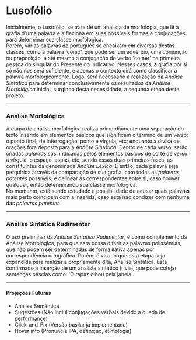 # Lusofólio
Inicialmente, o Lusofólio, se trata de um analista de morfologia, que lê a grafia d'uma palavra e a flexiona em suas possíveis formas e conjugações para determinar sua classe morfológica.<br>
Porém, várias palavras do português se encaixam em diversas destas classes, como a palavra 'como', que pode ser um advérbio, uma conjunção ou preposição, e até mesmo a conjugação do verbo 'comer' na primeira pessoa do singular do Presente do Indicativo. Nesses casos, a grafia por si só não nos será suficiente, e apenas o contexto dirá como classificar a palavra morfologicamente. Logo, será necessário a realização da _Análise Sintática_ para determinar conclusivamente os resultados da _Análise Morfológica_ inicial, surgindo desta necessidade, a segunda etapa deste projeto.<br>
___
### Análise Morfológica
A etapa de análise morfológica realiza primordiamente uma separação do texto inserido em elementos básicos que significam o término de um _verso_: o ponto final, de interrogação, ponto e vírgula, etc; enquanto a divisa de orações fora deposto para a _Análise Sintática_. Dentro de cada verso, serão criadas _palavras_ sós, indicadas pelos elementos básicos de corte de verso: a vírgula, o espaço, aspas, etc; sendo essas duas primeiras fases, as constituíntes da denominada _Análise Léxica_. E então, cada palavra seja perquirida através da comparação de sua grafia, com todas as _palavras patentes_ possíveis, e delinear as correspondentes entre si, caso houver qualquer, então determinando sua classe morfológica.<br>
No momento, está sendo estudado a possibilidade de acusar quais palavras mais perto coincidem com a inserida, caso esta não condizer com nenhuma das _palavras patentes_.
___
### Análise Sintática Rudimentar
O uso preliminar da _Análise Sintática Rudimentar_, é como complemento da Análise Morfológica, para que esta possa diferir as palavras polissêmias, que não podem ser determinadas de forma ilativa apenas por correspondência ortográfica. Porém, é visado que esta etapa seja expandida para realizar a própriamente dita, Análise Sintática.
Está confirmado a inserção de um analista sintático trivial, que pode cotejar sentenças báscias como: 'O rapaz olhou pela janela'.
___
#### Projeções Futuras
- Análise Semântica
- Sugestões (Não inclui conjugações verbais devido à queda de performance)
- Click-and-Fix (Versão basilar já implementada)
- Hover info (Pronúncia IPA, definição, etimologia)
